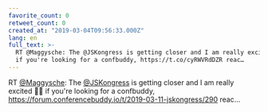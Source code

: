 ```yaml
---
favorite_count: 0
retweet_count: 0
created_at: "2019-03-04T09:56:33.000Z"
lang: en
full_text: >-
  RT @Maggysche: The @JSKongress is getting closer and I am really excited 🎉🎊
  if you're looking for a confbuddy, https://t.co/cyRWVRdDZR reac…
---
```


RT [@Maggysche](https://twitter.com/Maggysche): The
[@JSKongress](https://twitter.com/JSKongress) is getting closer and I am really
excited 🎉🎊 if you're looking for a confbuddy,
<https://forum.conferencebuddy.io/t/2019-03-11-jskongress/290> reac…
